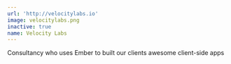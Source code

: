 ```yaml
---
url: 'http://velocitylabs.io'
image: velocitylabs.png
inactive: true
name: Velocity Labs
---
```

Consultancy who uses Ember to built our clients awesome client-side apps